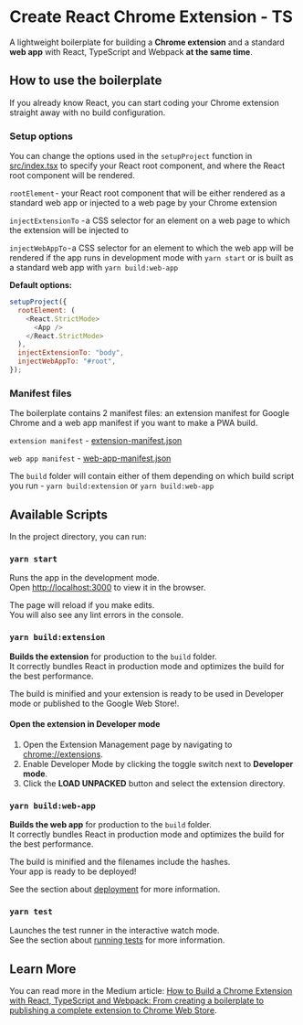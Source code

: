 # Create React Chrome Extension - TS

A lightweight boilerplate for building a **Chrome extension** and a standard **web app** with React, TypeScript and Webpack **at the same time**.

## How to use the boilerplate

If you already know React, you can start coding your Chrome extension straight away with no build configuration.

### Setup options

You can change the options used in the `setupProject` function in  [src/index.tsx](https://github.com/pixochi/create-react-chrome-extension-ts/blob/main/src/index.tsx) to specify your React root component, and where the React root component will be rendered.

`rootElement` - your React root component that will be either rendered as a standard web app or injected to a web page by your Chrome extension

`injectExtensionTo` - a CSS selector for an element on a web page to which the extension will be injected to

`injectWebAppTo` - a CSS selector for an element to which the web app will be rendered if the app runs in development mode with `yarn start` or is built as a standard web app with `yarn build:web-app`

**Default options:**
```javascript
setupProject({
  rootElement: (
    <React.StrictMode>
      <App />
    </React.StrictMode>
  ),
  injectExtensionTo: "body",
  injectWebAppTo: "#root",
});
```

### Manifest files

The boilerplate contains 2 manifest files: an extension manifest for Google Chrome and a web app manifest if you want to make a PWA build.

`extension manifest` - [extension-manifest.json](https://github.com/pixochi/create-react-chrome-extension-ts/blob/main/public/extension-manifest.json)

`web app manifest` - [web-app-manifest.json](https://github.com/pixochi/create-react-chrome-extension-ts/blob/main/public/web-app-manifest.json)

The `build` folder will contain either of them depending on which build script you run - `yarn build:extension` or `yarn build:web-app`

## Available Scripts

In the project directory, you can run:

### `yarn start`

Runs the app in the development mode.\
Open [http://localhost:3000](http://localhost:3000) to view it in the browser.

The page will reload if you make edits.\
You will also see any lint errors in the console.

### `yarn build:extension`

**Builds the extension** for production to the `build` folder.\
It correctly bundles React in production mode and optimizes the build for the best performance.

The build is minified and your extension is ready to be used in Developer mode or published to the Google Web Store!.

#### Open the extension in Developer mode

1. Open the Extension Management page by navigating to [chrome://extensions](chrome://extensions).
2. Enable Developer Mode by clicking the toggle switch next to **Developer mode**.
3. Click the **LOAD UNPACKED** button and select the extension directory.

### `yarn build:web-app`

**Builds the web app** for production to the `build` folder.\
It correctly bundles React in production mode and optimizes the build for the best performance.

The build is minified and the filenames include the hashes.\
Your app is ready to be deployed!

See the section about [deployment](https://facebook.github.io/create-react-app/docs/deployment) for more information.

### `yarn test`

Launches the test runner in the interactive watch mode.\
See the section about [running tests](https://facebook.github.io/create-react-app/docs/running-tests) for more information.

## Learn More

You can read more in the Medium article: [How to Build a Chrome Extension with React, TypeScript and Webpack: From creating a boilerplate to publishing a complete extension to Chrome Web Store](https://jakub-kozak.medium.com/how-to-build-a-chrome-extension-with-react-typescript-and-webpack-92e806ce2e16).

